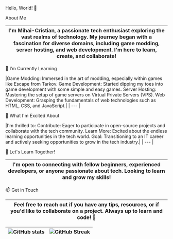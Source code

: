 Hello, World! 👋

About Me

|I'm Mihai-Cristian, a passionate tech enthusiast exploring the vast realms of technology. My journey began with a fascination for diverse domains, including game modding, server hosting, and web development. I'm here to learn, create, and collaborate!|
| --- | 

🌱 I’m Currently Learning

|Game Modding: Immersed in the art of modding, especially within games like Escape from Tarkov.
Game Development: Started dipping my toes into game development with some simple and easy games.
Server Hosting: Mastering the setup of game servers on Virtual Private Servers (VPS).
Web Development: Grasping the fundamentals of web technologies such as HTML, CSS, and JavaScript.|
| --- | 

🚀 What I'm Excited About

|I'm thrilled to:
Contribute: Eager to participate in open-source projects and collaborate with the tech community.
Learn More: Excited about the endless learning opportunities in the tech world.
Goal: Transitioning to an IT career and actively seeking opportunities to grow in the tech industry.|
| --- | 

🤝 Let's Learn Together!

|I'm open to connecting with fellow beginners, experienced developers, or anyone passionate about tech. Looking to learn and grow my skills!|
| --- | 

📫 Get in Touch

|Feel free to reach out if you have any tips, resources, or if you'd like to collaborate on a project. Always up to learn and code! 🌟|
| --- | 



|![GitHub stats](https://github-readme-stats.vercel.app/api?username=mihaicm93&show_icons=true&theme=gruvbox)|![GitHub Streak](https://streak-stats.demolab.com?user=mihaicm93&theme=gruvbox&border_radius=2.5)| 
| --- | --- | 
 
